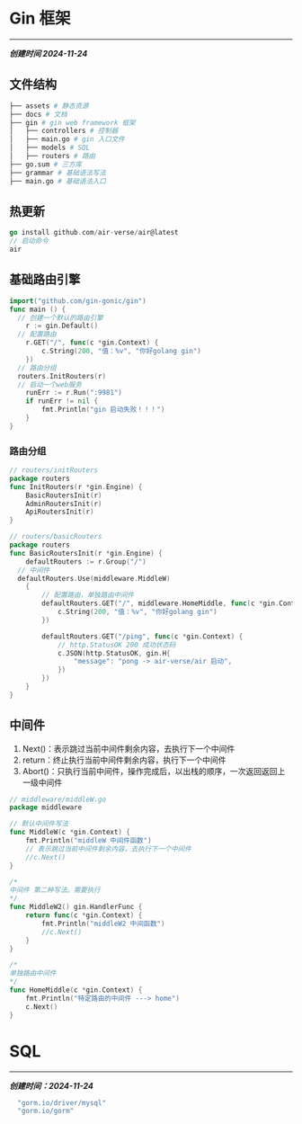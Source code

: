 # Gin 框架

------

***创建时间 2024-11-24***

## 文件结构

```bash
├── assets # 静态资源
├── docs # 文档
├── gin # gin web framework 框架
│   ├── controllers # 控制器
│   ├── main.go # gin 入口文件
│   ├── models # SQL 
│   ├── routers # 路由
├── go.sum # 三方库
├── grammar # 基础语法写法
├── main.go # 基础语法入口

```





## 热更新

```go
go install github.com/air-verse/air@latest
// 启动命令
air
```



## 基础路由引擎

```go
import("github.com/gin-gonic/gin")
func main () {
  // 创建一个默认的路由引擎
	r := gin.Default()
  // 配置路由
	r.GET("/", func(c *gin.Context) {
		c.String(200, "值：%v", "你好golang gin")
	})
  // 路由分组
  routers.InitRouters(r)
  // 启动一个web服务
	runErr := r.Run(":9981")
	if runErr != nil {
		fmt.Println("gin 启动失败！！！")
	}
}
```

### 路由分组

```go
// routers/initRouters
package routers
func InitRouters(r *gin.Engine) {
	BasicRoutersInit(r)
	AdminRoutersInit(r)
	ApiRoutersInit(r)
}

// routers/basicRouters
package routers
func BasicRoutersInit(r *gin.Engine) {
	defaultRouters := r.Group("/")
  // 中间件
  defaultRouters.Use(middleware.MiddleW)
	{
		// 配置路由，单独路由中间件
		defaultRouters.GET("/", middleware.HomeMiddle, func(c *gin.Context) {
			c.String(200, "值：%v", "你好golang gin")
		})

		defaultRouters.GET("/ping", func(c *gin.Context) {
			// http.StatusOK 200 成功状态码
			c.JSON(http.StatusOK, gin.H{
				"message": "pong -> air-verse/air 启动",
			})
		})
	}
}
```

## 中间件

1. Next()：表示跳过当前中间件剩余内容，去执行下一个中间件
2. return：终止执行当前中间件剩余内容，执行下一个中间件
3. Abort()：只执行当前中间件，操作完成后，以出栈的顺序，一次返回返回上一级中间件

```go
// middleware/middleW.go
package middleware

// 默认中间件写法
func MiddleW(c *gin.Context) {
	fmt.Println("middleW 中间件函数")
	// 表示跳过当前中间件剩余内容，去执行下一个中间件
	//c.Next()
}

/*
中间件 第二种写法。需要执行
*/
func MiddleW2() gin.HandlerFunc {
	return func(c *gin.Context) {
		fmt.Println("middleW2 中间函数")
		//c.Next()
	}
}

/*
单独路由中间件
*/
func HomeMiddle(c *gin.Context) {
	fmt.Println("特定路由的中间件 ---> home")
	c.Next()
}
```







# SQL

------

***创建时间：2024-11-24***

```go
  "gorm.io/driver/mysql"
  "gorm.io/gorm"

```









